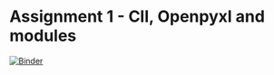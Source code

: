 # Assignment 1 - ClI, Openpyxl and modules

[![Binder](https://mybinder.org/badge_logo.svg)](https://mybinder.org/v2/gh/obnoxious-consequnence/Assignment01/master)
